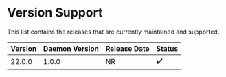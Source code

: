 # Version Support

This list contains the releases that are currently maintained and supported.

<table>
<thead>
<tr>
<th>Version</th>
<th>Daemon Version</th>
<th>Release Date</th>
<th>Status</th>
</tr>
</thead>
<tbody>
<tr>
<td>22.0.0</td>
<td>1.0.0</td>
<td>NR</td>
<td>✔️</td>
</tr>
</tbody>
</table>
